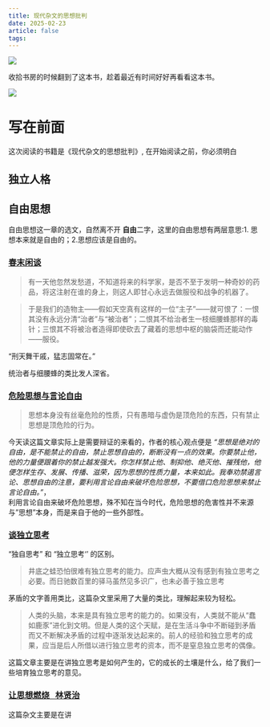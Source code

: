 ```yaml
---
title: 现代杂文的思想批判
date: 2025-02-23
article: false
tags:
---
```

![](https://oss.naglfar28.com/naglfar28/202502230226863.jpeg)

收拾书房的时候翻到了这本书，趁着最近有时间好好再看看这本书。

![](https://oss.naglfar28.com/naglfar28/202502230230198.png)


# 写在前面
这次阅读的书籍是《现代杂文的思想批判》, 在开始阅读之前，你必须明白


## 独立人格
## 自由思想
自由思想这一章的选文，自然离不开 **自由**二字，这里的自由思想有两层意思:1. 思想本来就是自由的；2.思想应该是自由的。
### [春末闲谈](https://www.marxists.org/chinese/reference-books/luxun/01/013.htm)
 > 有一天他忽然发愁道，不知道将来的科学家，是否不至于发明一种奇妙的药品，将这注射在谁的身上，则这人即甘心永远去做服役和战争的机器了。 [](https://www.marxists.org/chinese/reference-books/luxun/01/013.htm#:~:text=%E6%9C%89%E4%B8%80%E5%A4%A9%E4%BB%96%E5%BF%BD%E7%84%B6%E5%8F%91%E6%84%81%E9%81%93%EF%BC%8C%E4%B8%8D%E7%9F%A5%E9%81%93%E5%B0%86%E6%9D%A5%E7%9A%84%E7%A7%91%E5%AD%A6%E5%AE%B6%EF%BC%8C%E6%98%AF%E5%90%A6%E4%B8%8D%E8%87%B3%E4%BA%8E%E5%8F%91%E6%98%8E%E4%B8%80%E7%A7%8D%E5%A5%87%E5%A6%99%E7%9A%84%E8%8D%AF%E5%93%81%EF%BC%8C%E5%B0%86%E8%BF%99%E6%B3%A8%E5%B0%84%E5%9C%A8%E8%B0%81%E7%9A%84%E8%BA%AB%E4%B8%8A%EF%BC%8C%E5%88%99%E8%BF%99%E4%BA%BA%E5%8D%B3%E7%94%98%E5%BF%83%E6%B0%B8%E8%BF%9C%E5%8E%BB%E5%81%9A%E6%9C%8D%E5%BD%B9%E5%92%8C%E6%88%98%E4%BA%89%E7%9A%84%E6%9C%BA%E5%99%A8%E4%BA%86)

> 于是我们的造物主——假如天空真有这样的一位“主子”——就可恨了：一恨其没有永远分清“治者”与“被治者”；二恨其不给治者生一枝细腰蜂那样的毒针；三恨其不将被治者造得即使砍去了藏着的思想中枢的脑袋而还能动作——服役。 [](https://www.marxists.org/chinese/reference-books/luxun/01/013.htm#:~:text=%E4%BA%8E%E6%98%AF%E6%88%91%E4%BB%AC%E7%9A%84%E9%80%A0%E7%89%A9%E4%B8%BB%E2%80%94%E2%80%94%E5%81%87%E5%A6%82%E5%A4%A9%E7%A9%BA%E7%9C%9F%E6%9C%89%E8%BF%99%E6%A0%B7%E7%9A%84%E4%B8%80%E4%BD%8D%E2%80%9C%E4%B8%BB%E5%AD%90%E2%80%9D%E2%80%94%E2%80%94%E5%B0%B1%E5%8F%AF%E6%81%A8%E4%BA%86%EF%BC%9A%E4%B8%80%E6%81%A8%E5%85%B6%E6%B2%A1%E6%9C%89%E6%B0%B8%E8%BF%9C%E5%88%86%E6%B8%85%E2%80%9C%E6%B2%BB%E8%80%85%E2%80%9D%E4%B8%8E%E2%80%9C%E8%A2%AB%E6%B2%BB%E8%80%85%E2%80%9D%EF%BC%9B%E4%BA%8C%E6%81%A8%E5%85%B6%E4%B8%8D%E7%BB%99%E6%B2%BB%E8%80%85%E7%94%9F%E4%B8%80%E6%9E%9D%E7%BB%86%E8%85%B0%E8%9C%82%E9%82%A3%E6%A0%B7%E7%9A%84%E6%AF%92%E9%92%88%EF%BC%9B%E4%B8%89%E6%81%A8%E5%85%B6%E4%B8%8D%E5%B0%86%E8%A2%AB%E6%B2%BB%E8%80%85%E9%80%A0%E5%BE%97%E5%8D%B3%E4%BD%BF%E7%A0%8D%E5%8E%BB%E4%BA%86%E8%97%8F%E7%9D%80%E7%9A%84%E6%80%9D%E6%83%B3%E4%B8%AD%E6%9E%A2%E7%9A%84%E8%84%91%E8%A2%8B%E8%80%8C%E8%BF%98%E8%83%BD%E5%8A%A8%E4%BD%9C%E2%80%94%E2%80%94%E6%9C%8D%E5%BD%B9%E3%80%82)

“刑天舞干戚，猛志固常在。”

统治者与细腰蜂的类比发人深省。

### [危险思想与言论自由](https://zh.wikisource.org/zh-hans/%E5%8D%B1%E9%9A%AA%E6%80%9D%E6%83%B3%E8%88%87%E8%A8%80%E8%AB%96%E8%87%AA%E7%94%B1)
> 思想本身没有丝毫危险的性质，只有愚暗与虚伪是顶危险的东西，只有禁止思想是顶危险的行为。

今天读这篇文章实际上是需要辩证的来看的，作者的核心观点便是 *“思想是绝对的自由，是不能禁止的自由，禁止思想自由的，断断没有一点的效果。你要禁止他，他的力量便跟着你的禁止越发强大。你怎样禁止他、制抑他、绝灭他、摧残他，他便怎样生存、发展、传播、滋荣，因为思想的性质力量，本来如此。我奉劝禁遏言论、思想自由的注意，要利用言论自由来破坏危险思想，不要借口危险思想来禁止言论自由。”*，  
利用言论自由来破坏危险思想，殊不知在当今时代，危险思想的危害性并不来源与”思想”本身，而是来自于他的一些外部性。

### [谈独立思考](https://www.sohu.com/a/256378453_99902442)
“独自思考” 和 “独立思考‘’ 的区别。
> 井底之蛙恐怕很难有独立思考的能力。应声虫大概从没有感到有独立思考之必要。而日驰数百里的驿马虽然见多识广，也未必善于独立思考

茅盾的文字善用类比，这篇杂文里采用了大量的类比，理解起来较为轻松。

> 人类的头脑，本来是具有独立思考的能力的。如果没有，人类就不能从“蠢如鹿豕”进化到文明。但是人类的这个天赋，是在生活斗争中不断碰到矛盾而又不断解决矛盾的过程中逐渐发达起来的。前人的经验和独立思考的成果，应当是后人所借以进行独立思考的资本，而不是窒息独立思考的偶像。

这篇文章主要是在讲独立思考是如何产生的，它的成长的土壤是什么，给了我们一些培育独立思考的意见。

### [让思想燃烧   林贤治](https://blog.sina.com.cn/s/blog_530578ed0100equd.html)
这篇杂文主要是在讲 
